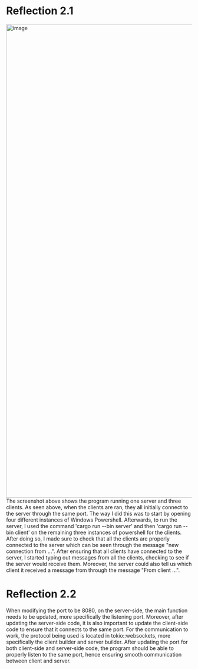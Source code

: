 # Reflection 2.1
<img width="1280" alt="image" src="https://github.com/PascalPahlevi/tutorial10-adpro-part2/assets/143638456/67702056-9ceb-4d30-a5fd-6f10f6c5ee3e">
The screenshot above shows the program running one server and three clients. As seen above, when the clients are ran, they
all initially connect to the server through the same port. The way I did this was to start by opening four different instances
of Windows Powershell. Afterwards, to run the server, I used the command 'cargo run --bin server' and then 'cargo run --bin client'
on the remaining three instances of powershell for the clients. After doing so, I made sure to check that all the clients
are properly connected to the server which can be seen through the message "new connection from ...". After ensuring that all
clients have connected to the server, I started typing out messages from all the clients, checking to see if the server would
receive them. Moreover, the server could also tell us which client it received a message from through the message "From client ...".

# Reflection 2.2
When modifying the port to be 8080, on the server-side, the main function needs to be updated, more specifically the listening port. Moreover, after updating the server-side code, it is also important to update the client-side code to ensure that it connects to the same port. For the communication to work, the protocol being used is located in tokio::websockets, more specifically the client builder and server builder. After updating the port for both client-side and server-side code, the program should be able to properly listen to the same port, hence ensuring smooth communication between client and server.


